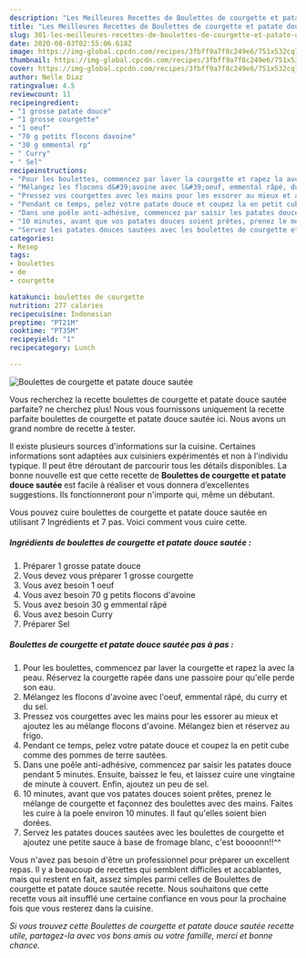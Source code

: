 ```yaml
---
description: "Les Meilleures Recettes de Boulettes de courgette et patate douce sautée"
title: "Les Meilleures Recettes de Boulettes de courgette et patate douce sautée"
slug: 301-les-meilleures-recettes-de-boulettes-de-courgette-et-patate-douce-sautee
date: 2020-08-03T02:55:06.618Z
image: https://img-global.cpcdn.com/recipes/3fbff9a7f8c249e6/751x532cq70/boulettes-de-courgette-et-patate-douce-sautee-photo-principale-de-la-recette.jpg
thumbnail: https://img-global.cpcdn.com/recipes/3fbff9a7f8c249e6/751x532cq70/boulettes-de-courgette-et-patate-douce-sautee-photo-principale-de-la-recette.jpg
cover: https://img-global.cpcdn.com/recipes/3fbff9a7f8c249e6/751x532cq70/boulettes-de-courgette-et-patate-douce-sautee-photo-principale-de-la-recette.jpg
author: Nelle Diaz
ratingvalue: 4.5
reviewcount: 11
recipeingredient:
- "1 grosse patate douce"
- "1 grosse courgette"
- "1 oeuf"
- "70 g petits flocons davoine"
- "30 g emmental rp"
- " Curry"
- " Sel"
recipeinstructions:
- "Pour les boulettes, commencez par laver la courgette et rapez la avec la peau. Réservez la courgette rapée dans une passoire pour qu&#39;elle perde son eau."
- "Mélangez les flocons d&#39;avoine avec l&#39;oeuf, emmental râpé, du curry et du sel."
- "Pressez vos courgettes avec les mains pour les essorer au mieux et ajoutez les au mélange flocons d&#39;avoine. Mélangez bien et réservez au frigo."
- "Pendant ce temps, pelez votre patate douce et coupez la en petit cube comme des pommes de terre sautées."
- "Dans une poêle anti-adhésive, commencez par saisir les patates douce pendant 5 minutes. Ensuite, baissez le feu, et laissez cuire une vingtaine de minute à couvert. Enfin, ajoutez un peu de sel."
- "10 minutes, avant que vos patates douces soient prêtes, prenez le mélange de courgette et façonnez des boulettes avec des mains. Faites les cuire à la poele environ 10 minutes. Il faut qu&#39;elles soient bien dorées."
- "Servez les patates douces sautées avec les boulettes de courgette et ajoutez une petite sauce à base de fromage blanc, c&#39;est boooonn!!^^"
categories:
- Resep
tags:
- boulettes
- de
- courgette

katakunci: boulettes de courgette 
nutrition: 277 calories
recipecuisine: Indonesian
preptime: "PT21M"
cooktime: "PT35M"
recipeyield: "1"
recipecategory: Lunch

---
```



![Boulettes de courgette et patate douce sautée](https://img-global.cpcdn.com/recipes/3fbff9a7f8c249e6/751x532cq70/boulettes-de-courgette-et-patate-douce-sautee-photo-principale-de-la-recette.jpg)

Vous recherchez la recette boulettes de courgette et patate douce sautée parfaite? ne cherchez plus! Nous vous fournissons uniquement la recette parfaite boulettes de courgette et patate douce sautée ici. Nous avons un grand nombre de recette à tester.

Il existe plusieurs sources d'informations sur la cuisine. Certaines informations sont adaptées aux cuisiniers expérimentés et non à l'individu typique. Il peut être déroutant de parcourir tous les détails disponibles. La bonne nouvelle est que cette recette de <strong> Boulettes de courgette et patate douce sautée </strong> est facile à réaliser et vous donnera d’excellentes suggestions. Ils fonctionneront pour n'importe qui, même un débutant.

<!--inarticleads1-->

Vous pouvez cuire boulettes de courgette et patate douce sautée en utilisant 7 Ingrédients et 7 pas. Voici comment vous cuire cette.

##### Ingrédients de boulettes de courgette et patate douce sautée :

1. Préparer 1 grosse patate douce
1. Vous devez vous préparer 1 grosse courgette
1. Vous avez besoin 1 oeuf
1. Vous avez besoin 70 g petits flocons d&#39;avoine
1. Vous avez besoin 30 g emmental râpé
1. Vous avez besoin  Curry
1. Préparer  Sel




<!--inarticleads2-->

##### Boulettes de courgette et patate douce sautée pas à pas :

1. Pour les boulettes, commencez par laver la courgette et rapez la avec la peau. Réservez la courgette rapée dans une passoire pour qu&#39;elle perde son eau.
1. Mélangez les flocons d&#39;avoine avec l&#39;oeuf, emmental râpé, du curry et du sel.
1. Pressez vos courgettes avec les mains pour les essorer au mieux et ajoutez les au mélange flocons d&#39;avoine. Mélangez bien et réservez au frigo.
1. Pendant ce temps, pelez votre patate douce et coupez la en petit cube comme des pommes de terre sautées.
1. Dans une poêle anti-adhésive, commencez par saisir les patates douce pendant 5 minutes. Ensuite, baissez le feu, et laissez cuire une vingtaine de minute à couvert. Enfin, ajoutez un peu de sel.
1. 10 minutes, avant que vos patates douces soient prêtes, prenez le mélange de courgette et façonnez des boulettes avec des mains. Faites les cuire à la poele environ 10 minutes. Il faut qu&#39;elles soient bien dorées.
1. Servez les patates douces sautées avec les boulettes de courgette et ajoutez une petite sauce à base de fromage blanc, c&#39;est boooonn!!^^




<!--inarticleads1-->

<p>
Vous n'avez pas besoin d'être un professionnel pour préparer un excellent repas. Il y a beaucoup de recettes qui semblent difficiles et accablantes, mais qui restent en fait, assez simples parmi celles de Boulettes de courgette et patate douce sautée recette. Nous souhaitons que cette recette vous ait insufflé une certaine confiance en vous pour la prochaine fois que vous resterez dans la cuisine.
</p>

<p>
<i>Si vous trouvez cette Boulettes de courgette et patate douce sautée recette utile, partagez-la avec vos bons amis ou votre famille, merci et bonne chance.</i>
</p>
